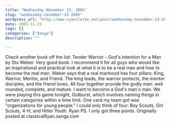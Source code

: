 ```yaml
---
title: "Wednesday November 23, 2005"
slug: "wednesday-november-23-2005"
wordpress_url: "http://www.ryanclarke.net/post/wednesday-november-23-2005/"
date: 2005-11-23
tags: []
categories: ["Xanga"]
description: ""

---
```


Check another book off the list: Tender Warrior - God's Intention for a Man by Stu Weber. Very good book. I recommend it for all guys who would like an inspirational and practical look at what it is to be a real man and how to become the real man. Weber says that a real manhood has four pillars: King, Warrior, Mentor, and Friend. The king leads, the warrior protects, the mentor disciples, and the friend loves. All four together provide the godly man: well rounded, complete, and mature. I want to become a God's man's man.
 We were playing this game tonight, Outburst, which involves naming things in certain categories within a time limit. One card my team got was "organizations for young people." I could only think of four: Boy Scouts, Girl Scouts, 4-H, and Hitler Youth.
 Ryan
 PS. I only got three points.
Originally posted at classicalRyan.xanga.com
